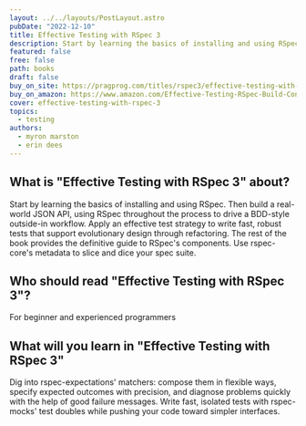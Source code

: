 ```yaml
---
layout: ../../layouts/PostLayout.astro
pubDate: "2022-12-10"
title: Effective Testing with RSpec 3
description: Start by learning the basics of installing and using RSpec.
featured: false
free: false
path: books
draft: false
buy_on_site: https://pragprog.com/titles/rspec3/effective-testing-with-rspec-3/
buy_on_amazon: https://www.amazon.com/Effective-Testing-RSpec-Build-Confidence/dp/1680501984
cover: effective-testing-with-rspec-3
topics:
  - testing
authors:
  - myron marston
  - erin dees
---
```


## What is "Effective Testing with RSpec 3" about?
Start by learning the basics of installing and using RSpec. Then build a real-world JSON API, using RSpec throughout the process to drive a BDD-style outside-in workflow. Apply an effective test strategy to write fast, robust tests that support evolutionary design through refactoring. The rest of the book provides the definitive guide to RSpec's components. Use rspec-core's metadata to slice and dice your spec suite. 


## Who should read "Effective Testing with RSpec 3"?
For beginner and experienced programmers

## What will you learn in "Effective Testing with RSpec 3"
Dig into rspec-expectations' matchers: compose them in flexible ways, specify expected outcomes with precision, and diagnose problems quickly with the help of good failure messages. Write fast, isolated tests with rspec-mocks' test doubles while pushing your code toward simpler interfaces.
